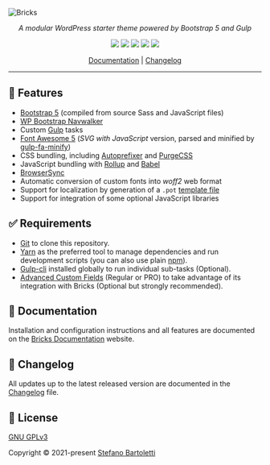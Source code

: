 ![Bricks](https://repository-images.githubusercontent.com/170774557/10d31c80-75ea-11eb-8adc-1b7b7d15f46c)


<div align="center">

_A modular WordPress starter theme powered by Bootstrap 5 and Gulp_

[![](https://img.shields.io/github/v/release/stefanobartoletti/bricks)](https://github.com/stefanobartoletti/bricks/releases/latest)
[![](https://img.shields.io/github/last-commit/stefanobartoletti/bricks/devel)](https://github.com/stefanobartoletti/bricks/commits/devel)
[![](https://img.shields.io/david/stefanobartoletti/bricks)](https://david-dm.org/stefanobartoletti/bricks)
[![](https://img.shields.io/david/dev/stefanobartoletti/bricks)](https://david-dm.org/stefanobartoletti/bricks?type=dev)
[![](https://img.shields.io/codeclimate/maintainability/stefanobartoletti/bricks)](https://codeclimate.com/github/stefanobartoletti/bricks)

<!-- [![](https://img.shields.io/github/contributors/stefanobartoletti/bricks)](https://github.com/stefanobartoletti/bricks/graphs/contributors) -->

[Documentation](https://bricks.stefanobartoletti.it/) | [Changelog](https://github.com/stefanobartoletti/bricks/blob/master/CHANGELOG.md)

---

</div>

## 🌟 Features

- [Bootstrap 5](https://getbootstrap.com/) (compiled from source Sass and JavaScript files)
- [WP Bootstrap Navwalker](https://github.com/wp-bootstrap/wp-bootstrap-navwalker)
- Custom [Gulp](https://gulpjs.com/) tasks
- [Font Awesome 5](https://fontawesome.com/) (*SVG with JavaScript* version, parsed and minified by [gulp-fa-minify](https://github.com/FA-Minify/gulp-fa-minify))
- CSS bundling, including [Autoprefixer](https://autoprefixer.github.io/) and [PurgeCSS](https://purgecss.com/)
- JavaScript bundling with [Rollup](https://www.rollupjs.org/) and [Babel](https://babeljs.io/)
- [BrowserSync](https://www.browsersync.io/)
- Automatic conversion of custom fonts into *woff2* web format
- Support for localization by generation of a `.pot` [template file](https://developer.wordpress.org/themes/functionality/internationalization/)
- Support for integration of some optional JavaScript libraries

## ✅ Requirements

- [Git](https://git-scm.com/) to clone this repository.
- [Yarn](https://yarnpkg.com/) as the preferred tool to manage dependencies and run development scripts (you can also use plain [npm](https://nodejs.org/)).
- [Gulp-cli](https://github.com/gulpjs/gulp-cli) installed globally to run individual sub-tasks (Optional).
- [Advanced Custom Fields](https://www.advancedcustomfields.com/) (Regular or PRO) to take advantage of its integration with Bricks (Optional but strongly recommended).

## 📖 Documentation

Installation and configuration instructions and all features are documented on the [Bricks Documentation](https://bricks.stefanobartoletti.it/) website.

## 📃 Changelog

All updates up to the latest released version are documented in the [Changelog](https://github.com/stefanobartoletti/bricks/blob/master/CHANGELOG.md) file.

## 📝 License

[GNU GPLv3](https://github.com/stefanobartoletti/bricks/blob/master/LICENSE.txt)

Copyright © 2021-present [Stefano Bartoletti](https://github.com/stefanobartoletti)